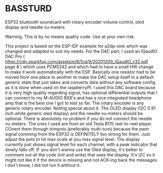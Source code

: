 # BASSTURD
ESP32 bluetooth soundcard with rotary encoder volume control, oled display and needle vu-meters

Warning. This is by no means quality code. Use at your own risk.

This project is based on the ESP-IDF example for a2dp-sink which was changed and adapted to suit my needs.
For the DAC part, I used an IQaudIO DAC Pro  ( https://cdn.sparkfun.com/assets/e/6/5/a/9/20201209_IQaudIO_v32.pdf page 8 ) which uses PCM5242 and which had to have a small HW change to make it work automatically with the ESP. Basically one resistor had to be moved from one place to another to make the DAC setup itself in a default generic state that just takes and converts data without any software config as it is done when used on the raspberryPI. I used this DAC board because it is very high quality regarding signal, has optional differential outputs that I can connect to my M-AUDIO BX8's and has a nice integrated headphone amp that is the best one I got to test so far.
The rotary encoder is any generic rotary encoder. Nothig special about it.
The OLED display (I2C 0.91 inch white generic oled display) and the needle vu-meters should be optional. There is absolutely no problem if you do not connect the needle vu-meters. The ones I used are from an old Tesla B115 reel-to-reel player. COnect them  through trimpots (preferably multi-turn) because the pwm signal comming from the ESP32 is DEFINITELY too strong for them. Just adjust the pots to hit max scale at you max signal level.
The display currently just shows signal level for each channel, with a peak indicator that slowly falls off.
IF you don't wanna use the Oled display, it's better to comment out all the code (init and write) that uses the display. It's I2C so it might not like it if the device is missing and not ACK-ing back the messages. I don't know, I did not run it without it.

